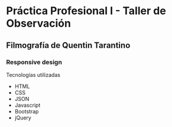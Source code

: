 # Práctica Profesional I - Taller de Observación
## Filmografía de Quentin Tarantino
### Responsive design
Tecnologías utilizadas
- HTML
- CSS
- JSON
- Javascript
- Bootstrap
- jQuery
